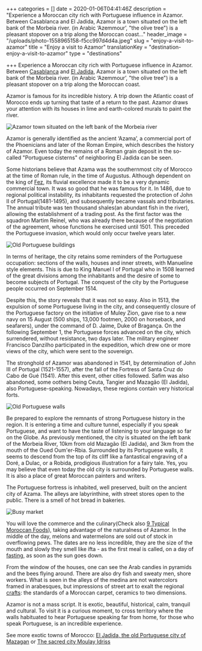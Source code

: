+++
categories = []
date = 2020-01-06T04:41:46Z
description = "Experience a Moroccan city rich with Portuguese influence in Azamor. Between Casablanca and El Jadida, Azamor is a town situated on the left bank of the Morbeia river. (in Arabic ‘Azemmour’, \"the olive tree\") is a pleasant stopover on a trip along the Moroccan coast..."
header_image = "/uploads/photo-1558965158-f5cc997d4d4a.jpeg"
slug = "enjoy-a-visit-to-azamor"
title = "Enjoy a visit to Azamor"
translationKey = "destination-enjoy-a-visit-to-azamor"
type = "destinations"

+++
Experience a Moroccan city rich with Portuguese influence in Azamor. Between [Casablanca](/en/destinations/casablanca/ "Casablanca") and [El Jadida](/en/destinations/el-jadida/ "El Jadida"), Azamor is a town situated on the left bank of the Morbeia river. (in Arabic ‘Azemmour’, "the olive tree") is a pleasant stopover on a trip along the Moroccan coast.

Azamor is famous for its incredible history. A trip down the Atlantic coast of Morocco ends up turning that taste of a return to the past. Azamor draws your attention with its houses in lime and earth-colored murals to paint the river.

![Azamor town situated on the left bank of the Morbeia river](/uploads/Azemmour_from_Oum_Er-Rbia_Fotor.jpg "Azamor town situated on the left bank of the Morbeia river")

Azamor is generally identified as the ancient ‘Azama’, a commercial port of the Phoenicians and later of the Roman Empire, which describes the history of Azamor. Even today the remains of a Roman grain deposit in the so-called "Portuguese cisterns" of neighboring El Jadida can be seen.

Some historians believe that Azama was the southernmost city of Morocco at the time of Roman rule, in the time of Augustus. Although dependent on the king of [Fez](/en/destinations/fez/ "Fez"), its fluvial excellence made it to be a very dynamic commercial town. It was so good that he was famous for it. In 1486, due to regional political instability, its inhabitants requested the protection of John II of Portugal(1481-1495), and subsequently became vassals and tributaries. The annual tribute was ten thousand shales(an abundant fish in the river), allowing the establishment of a trading post. As the first factor was the squadron Martim Reinel, who was already there because of the negotiation of the agreement, whose functions he exercised until 1501. This preceded the Portuguese invasion, which would only occur twelve years later.

![Old  Portuguese buildings](/uploads/Casa_de_Fernão_de_Magalhães_(_Fernando_de_Magallanes_Ferdinand_Magellan_)_-_Sabrosa_-_Portugal_(4912087983).jpg "Old  Portuguese buildings")

In terms of heritage, the city retains some reminders of the Portuguese occupation: sections of the walls, houses and inner streets, with Manueline style elements. This is due to King Manuel I of Portugal who in 1508 learned of the great divisions among the inhabitants and the desire of some to become subjects of Portugal. The conquest of the city by the Portuguese people occurred on September 1514.

Despite this, the story reveals that it was not so easy. Also in 1513, the expulsion of some Portuguese living in the city, and consequently closure of the Portuguese factory on the initiative of Muley Zion, gave rise to a new navy on 15 August (500 ships, 13,000 footmen, 2000 on horseback, and seafarers), under the command of D. Jaime, Duke of Bragança. On the following September 1, the Portuguese forces advanced on the city, which surrendered, without resistance, two days later. The military engineer Francisco Danzilho participated in the expedition, which drew one or more views of the city, which were sent to the sovereign.

The stronghold of Azamor was abandoned in 1541, by determination of John III of Portugal (1521-1557), after the fall of the Fortress of Santa Cruz do Cabo de Gué (1541). After this event, other cities followed. Safim was also abandoned, some oothers being Ceuta, Tangier and Mazagão (El Jadida), also Portuguese-speaking. Nowadays, these regions contain very historical forts.

![Old  Portuguese walls](/uploads/Walls_of_El_Jadida.jpg "Old  Portuguese walls")

Be prepared to explore the remnants of strong Portuguese history in the region. It is entering a time and culture tunnel, especially if you speak Portuguese, and want to have the taste of listening to your language so far on the Globe. As previously mentioned, the city is situated on the left bank of the Morbeia River, 10km from old Mazagão (El Jadida), and 3km from the mouth of the Oued Oum'er-Rbia. Surrounded by its Portuguese walls, it seems to descend from the top of its cliff like a fantastical engraving of a Doré, a Dulac, or a Robida, prodigious illustration for a fairy tale. Yes, you may believe that even today the old city is surrounded by Portuguese walls. It is also a place of great Moroccan painters and writers.

The Portuguese fortress is inhabited, well preserved, built on the ancient city of Azama. The alleys are labyrinthine, with street stores open to the public. There is a smell of hot bread in bakeries.

![Busy market](/uploads/photo-1517137800850-9792cb547905.jpeg "Busy market")

You will love the commerce and the culinary(Check also [9 Typical Moroccan Foods](/en/blog/9-typical-moroccan-foods/ "9 Typical Moroccan Foods ")), taking advantage of the naturalness of Azamor. In the middle of the day, melons and watermelons are sold out of stock in overflowing pews. The dates are no less incredible, they are the size of the mouth and slowly they smell like ifta - as the first meal is called, on a day of [fasting](/en/blog/travel-in-morocco-during-ramadan/ "Ramadan"), as soon as the sun goes down.

From the window of the houses, one can see the Arab candies in pyramids and the bees flying around. There are also dry fish and sweaty men, shore workers. What is seen in the alleys of the medina are not watercolors framed in arabesques, but impressions of street art to exalt the regional [crafts](/en/blog/crafts-of-morocco/ "Crafts of Morocco"): the standards of a Moroccan carpet, ceramics to two dimensions.

Azamor is not a mass script. It is exotic, beautiful, historical, calm, tranquil and cultural. To visit it is a curious moment, to cross territory where the walls habituated to hear Portuguese speaking far from home, for those who speak Portuguese, is an incredible experience.

See more exotic towns of Morocco: [El Jadida, the old Portuguese city of Mazagan](/en/destinations/el-jadida/ "EL Jadida") or [The sacred city Moulay Idriss](/en/destinations/the-sacred-city-moulay-idriss/ "The sacred city Moulay Idriss")